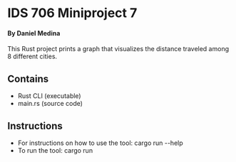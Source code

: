 # IDS 706 Miniproject 7
#### By Daniel Medina
This Rust project prints a graph that visualizes the distance traveled among 8 different cities.
## Contains
* Rust CLI (executable)
* main.rs (source code)

## Instructions
* For instructions on how to use the tool: cargo run --help
* To run the tool: cargo run
